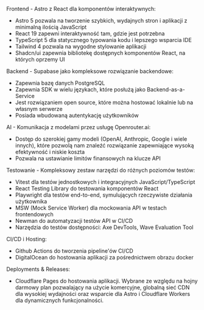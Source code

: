 Frontend - Astro z React dla komponentów interaktywnych:

- Astro 5 pozwala na tworzenie szybkich, wydajnych stron i aplikacji z minimalną ilością JavaScript
- React 19 zapewni interaktywność tam, gdzie jest potrzebna
- TypeScript 5 dla statycznego typowania kodu i lepszego wsparcia IDE
- Tailwind 4 pozwala na wygodne stylowanie aplikacji
- Shadcn/ui zapewnia bibliotekę dostępnych komponentów React, na których oprzemy UI

Backend - Supabase jako kompleksowe rozwiązanie backendowe:

- Zapewnia bazę danych PostgreSQL
- Zapewnia SDK w wielu językach, które posłużą jako Backend-as-a-Service
- Jest rozwiązaniem open source, które można hostować lokalnie lub na własnym serwerze
- Posiada wbudowaną autentykację użytkowników

AI - Komunikacja z modelami przez usługę Openrouter.ai:

- Dostęp do szerokiej gamy modeli (OpenAI, Anthropic, Google i wiele innych), które pozwolą nam znaleźć rozwiązanie zapewniające wysoką efektywność i niskie koszta
- Pozwala na ustawianie limitów finansowych na klucze API

Testowanie - Kompleksowy zestaw narzędzi do różnych poziomów testów:

- Vitest dla testów jednostkowych i integracyjnych JavaScript/TypeScript
- React Testing Library do testowania komponentów React
- Playwright dla testów end-to-end, symulujących rzeczywiste działania użytkownika
- MSW (Mock Service Worker) dla mockowania API w testach frontendowych
- Newman do automatyzacji testów API w CI/CD
- Narzędzia do testów dostępności: Axe DevTools, Wave Evaluation Tool

CI/CD i Hosting:

- Github Actions do tworzenia pipeline'ów CI/CD
- DigitalOcean do hostowania aplikacji za pośrednictwem obrazu docker

Deployments & Releases:

- Cloudflare Pages do hostowania aplikacji. Wybrane ze względu na hojny darmowy plan pozwalający na użycie komercyjne, globalną sieć CDN dla wysokiej wydajności oraz wsparcie dla Astro i Cloudflare Workers dla dynamicznych funkcjonalności.
